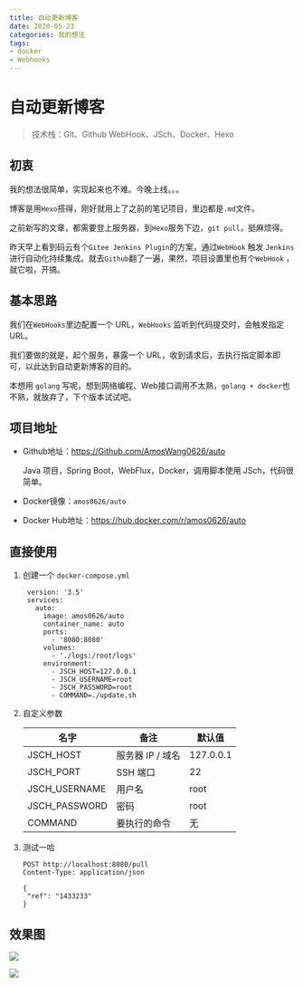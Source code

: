 ```yaml
---
title: 自动更新博客
date: 2020-05-23
categories: 我的想法
tags:
- docker
- Webhooks
---
```


# 自动更新博客

> 技术栈：Git、Github WebHook、JSch、Docker、Hexo

## 初衷

我的想法很简单，实现起来也不难。今晚上线。。。

博客是用`Hexo`搭得，刚好就用上了之前的笔记项目，里边都是`.md`文件。

之前新写的文章，都需要登上服务器，到`Hexo`服务下边，`git pull`，挺麻烦得。

昨天早上看到码云有个`Gitee Jenkins Plugin`的方案，通过`WebHook` 触发 `Jenkins` 进行自动化持续集成。就去`Github`翻了一遍，果然，项目设置里也有个`WebHook` ，就它啦，开搞。

## 基本思路

我们在`WebHooks`里边配置一个 URL，`WebHooks` 监听到代码提交时，会触发指定 URL。

我们要做的就是，起个服务，暴露一个 URL，收到请求后，去执行指定脚本即可，以此达到自动更新博客的目的。

本想用 `golang` 写呢，想到网络编程、Web接口调用不太熟，`golang + docker`也不熟，就放弃了，下个版本试试吧。

## 项目地址

- Github地址：https://Github.com/AmosWang0626/auto

  Java 项目，Spring Boot，WebFlux，Docker，调用脚本使用 JSch，代码很简单。

- Docker镜像：`amos0626/auto`

- Docker Hub地址：https://hub.docker.com/r/amos0626/auto

## 直接使用

1. 创建一个 `docker-compose.yml`

   ```
    version: '3.5'
    services:
      auto:
        image: amos0626/auto
        container_name: auto
        ports:
          - '8080:8080'
        volumes:
          - './logs:/root/logs'
        environment:
          - JSCH_HOST=127.0.0.1
          - JSCH_USERNAME=root
          - JSCH_PASSWORD=root
          - COMMAND=./update.sh
   ```

2. 自定义参数

   | 名字          | 备注             | 默认值    |
   | ------------- | ---------------- | --------- |
   | JSCH_HOST     | 服务器 IP / 域名 | 127.0.0.1 |
   | JSCH_PORT     | SSH 端口         | 22        |
   | JSCH_USERNAME | 用户名           | root      |
   | JSCH_PASSWORD | 密码             | root      |
   | COMMAND       | 要执行的命令     | 无        |

3. 测试一哈

   ```
   POST http://localhost:8080/pull
   Content-Type: application/json
   
   {
    "ref": "1433233"
   }
   ```

## 效果图

![](https://gitee.com/AmosWang/resource/raw/master/image/Github/Github-webhooks.png)

![](https://gitee.com/AmosWang/resource/raw/master/image/Github/Github-webhooks-detail.png)